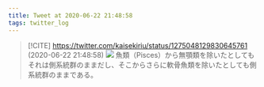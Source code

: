 ```yaml
---
title: Tweet at 2020-06-22 21:48:58
tags: twitter_log
---
```


> [!CITE] https://twitter.com/kaisekiriu/status/1275048129830645761 (2020-06-22 21:48:58)
> ![](https://twitter.com/kaisekiriu/status/1275048129830645761)
> 魚類（Pisces）から無顎類を除いたとしてもそれは側系統群のままだし、そこからさらに軟骨魚類を除いたとしても側系統群のままである。
